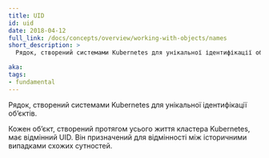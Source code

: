```yaml
---
title: UID
id: uid
date: 2018-04-12
full_link: /docs/concepts/overview/working-with-objects/names
short_description: >
  Рядок, створений системами Kubernetes для унікальної ідентифікації обʼєктів.

aka:
tags:
- fundamental
---
```


Рядок, створений системами Kubernetes для унікальної ідентифікації обʼєктів.

<!--more-->

Кожен обʼєкт, створений протягом усього життя кластера Kubernetes, має відмінний UID. Він призначений для відмінності між історичними випадками схожих сутностей.
